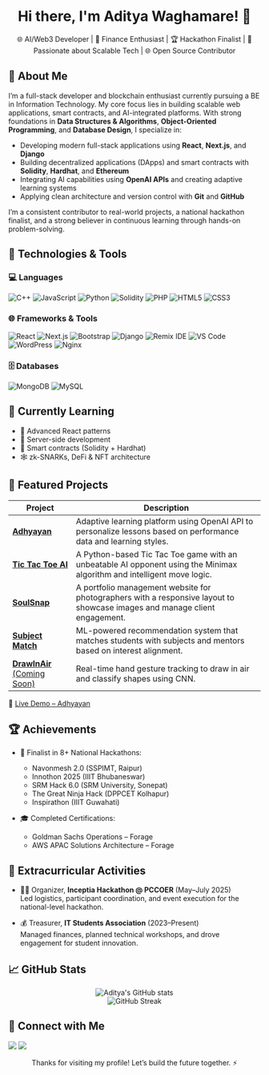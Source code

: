 <h1 align="center">Hi there, I'm Aditya Waghamare! 👋</h1>

<p align="center">
    🌐 AI/Web3 Developer | 💸 Finance Enthusiast | 🏆 Hackathon Finalist | 🤖 Passionate about Scalable Tech | 🌐 Open Source Contributor</p>
</p>

## 🧠 About Me

I’m a full-stack developer and blockchain enthusiast currently pursuing a BE in Information Technology. My core focus lies in building scalable web applications, smart contracts, and AI-integrated platforms. With strong foundations in **Data Structures & Algorithms**, **Object-Oriented Programming**, and **Database Design**, I specialize in:

- Developing modern full-stack applications using **React**, **Next.js**, and **Django**
- Building decentralized applications (DApps) and smart contracts with **Solidity**, **Hardhat**, and **Ethereum**
- Integrating AI capabilities using **OpenAI APIs** and creating adaptive learning systems
- Applying clean architecture and version control with **Git** and **GitHub**

I’m a consistent contributor to real-world projects, a national hackathon finalist, and a strong believer in continuous learning through hands-on problem-solving.


## 🧰 Technologies & Tools

### 💻 Languages  
![C++](https://img.shields.io/badge/-C++-black?style=flat-square&logo=c%2B%2B)
![JavaScript](https://img.shields.io/badge/-JavaScript-black?style=flat-square&logo=javascript)
![Python](https://img.shields.io/badge/-Python-black?style=flat-square&logo=python)
![Solidity](https://img.shields.io/badge/-Solidity-black?style=flat-square&logo=solidity)
![PHP](https://img.shields.io/badge/-PHP-black?style=flat-square&logo=php)
![HTML5](https://img.shields.io/badge/-HTML5-black?style=flat-square&logo=html5)
![CSS3](https://img.shields.io/badge/-CSS3-black?style=flat-square&logo=css3)

### 🌐 Frameworks & Tools  
![React](https://img.shields.io/badge/-React-black?style=flat-square&logo=react)
![Next.js](https://img.shields.io/badge/-Next.js-black?style=flat-square&logo=next.js)
![Bootstrap](https://img.shields.io/badge/-Bootstrap-black?style=flat-square&logo=bootstrap)
![Django](https://img.shields.io/badge/-Django-black?style=flat-square&logo=django)
![Remix IDE](https://img.shields.io/badge/-Remix_IDE-black?style=flat-square&logo=ethereum)
![VS Code](https://img.shields.io/badge/-VS%20Code-black?style=flat-square&logo=visual-studio-code)
![WordPress](https://img.shields.io/badge/-WordPress-black?style=flat-square&logo=wordpress)
![Nginx](https://img.shields.io/badge/-Nginx-black?style=flat-square&logo=nginx)

### 🗄️ Databases  
![MongoDB](https://img.shields.io/badge/-MongoDB-black?style=flat-square&logo=mongodb)
![MySQL](https://img.shields.io/badge/-MySQL-black?style=flat-square&logo=mysql)

## 🌱 Currently Learning
- 🔁 Advanced React patterns
- 🧩 Server-side development
- 🔐 Smart contracts (Solidity + Hardhat)
- 🕸️ zk-SNARKs, DeFi & NFT architecture


## 📂 Featured Projects

| Project | Description |
|--------|-------------|
| [**Adhyayan**](https://github.com/adityawaghamare04/Adhyayan) | Adaptive learning platform using OpenAI API to personalize lessons based on performance data and learning styles. |
| [**Tic Tac Toe AI**](https://github.com/adityawaghamare04/PRODIGY_WD_03) | A Python-based Tic Tac Toe game with an unbeatable AI opponent using the Minimax algorithm and intelligent move logic. |
| [**SoulSnap**](https://github.com/adityawaghamare04/PRODIGY_WD_01) | A portfolio management website for photographers with a responsive layout to showcase images and manage client engagement. |
| [**Subject Match**](https://github.com/adityawaghamare04/Subject-match) | ML-powered recommendation system that matches students with subjects and mentors based on interest alignment. |
| [**DrawInAir** (Coming Soon)]() | Real-time hand gesture tracking to draw in air and classify shapes using CNN. |

🔗 [Live Demo – Adhyayan](https://adhyayan1.vercel.app/)

## 🏆 Achievements

- 🥇 Finalist in 8+ National Hackathons:
  - Navonmesh 2.0 (SSPIMT, Raipur)
  - Innothon 2025 (IIIT Bhubaneswar)
  - SRM Hack 6.0 (SRM University, Sonepat)
  - The Great Ninja Hack (DPPCET Kolhapur)
  - Inspirathon (IIIT Guwahati)
    
- 🎓 Completed Certifications:
  - Goldman Sachs Operations – Forage
  - AWS APAC Solutions Architecture – Forage


## 🎯 Extracurricular Activities

- 👨‍💼 Organizer, **Inceptia Hackathon @ PCCOER** (May–July 2025)  
  Led logistics, participant coordination, and event execution for the national-level hackathon.
  
- 💰 Treasurer, **IT Students Association** (2023–Present)  
  Managed finances, planned technical workshops, and drove engagement for student innovation.


## 📈 GitHub Stats
<p align="center">
  <img src="https://github-readme-stats.vercel.app/api?username=adityawaghamare04&show_icons=true&theme=radical" alt="Aditya's GitHub stats" />
  <br/>
  <img src="https://github-readme-streak-stats.herokuapp.com/?user=adityawaghamare04&theme=radical" alt="GitHub Streak"/>
</p>


## 🔗 Connect with Me

<p>
  <a href="https://www.linkedin.com/in/aditya-waghamare-707595257/"><img src="https://img.shields.io/badge/-LinkedIn-blue?style=flat-square&logo=linkedin"></a>
  <a href="mailto:adityawaghamare7620@gmail.com"><img src="https://img.shields.io/badge/-Email-red?style=flat-square&logo=gmail"></a>
</p>



<p align="center">
  Thanks for visiting my profile! Let’s build the future together. ⚡
</p>
